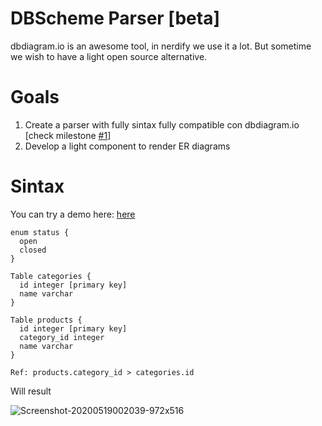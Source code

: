 # DBScheme Parser [beta]

dbdiagram.io is an awesome tool, in nerdify we use it a lot. But sometime we wish to have a light open source alternative.

# Goals

 1. Create a parser with fully sintax fully compatible con dbdiagram.io [check milestone [ #1](https://github.com/nerdify/db-schema-diagram/milestone/1)]
 2. Develop a light component to render ER diagrams

# Sintax
You can try a demo here: [here](https://sad-bell-d1d31e.netlify.app/)

    enum status {
	  open
      closed
    }
    
    Table categories {
      id integer [primary key]
      name varchar
    }
    
    Table products {
      id integer [primary key]
      category_id integer
      name varchar
    }
    
    Ref: products.category_id > categories.id

Will result

![Screenshot-20200519002039-972x516](https://user-images.githubusercontent.com/1248659/82293806-60552f80-996a-11ea-9bcf-d4438486613a.png)
